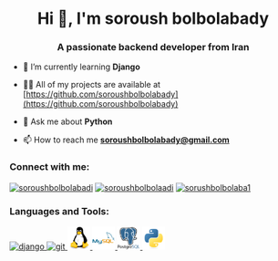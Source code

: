 <h1 align="center">Hi 👋, I'm soroush bolbolabady</h1>
<h3 align="center">A passionate backend developer from Iran</h3>

- 🌱 I’m currently learning **Django**

- 👨‍💻 All of my projects are available at [https://github.com/soroushbolbolabady](https://github.com/soroushbolbolabady)

- 💬 Ask me about **Python**

- 📫 How to reach me **soroushbolbolabady@gmail.com**

<h3 align="left">Connect with me:</h3>
<p align="left">
<a href="https://dev.to/soroushbolbolabadi" target="blank"><img align="center" src="https://raw.githubusercontent.com/rahuldkjain/github-profile-readme-generator/master/src/images/icons/Social/devto.svg" alt="soroushbolbolabadi" height="30" width="40" /></a>
<a href="https://linkedin.com/in/soroushbolbolaadi" target="blank"><img align="center" src="https://raw.githubusercontent.com/rahuldkjain/github-profile-readme-generator/master/src/images/icons/Social/linked-in-alt.svg" alt="soroushbolbolaadi" height="30" width="40" /></a>
<a href="https://www.hackerrank.com/sorushbolbolaba1" target="blank"><img align="center" src="https://raw.githubusercontent.com/rahuldkjain/github-profile-readme-generator/master/src/images/icons/Social/hackerrank.svg" alt="sorushbolbolaba1" height="30" width="40" /></a>
</p>

<h3 align="left">Languages and Tools:</h3>
<p align="left"> <a href="https://www.djangoproject.com/" target="_blank" rel="noreferrer"> <img src="https://cdn.worldvectorlogo.com/logos/django.svg" alt="django" width="40" height="40"/> </a> <a href="https://git-scm.com/" target="_blank" rel="noreferrer"> <img src="https://www.vectorlogo.zone/logos/git-scm/git-scm-icon.svg" alt="git" width="40" height="40"/> </a> <a href="https://www.linux.org/" target="_blank" rel="noreferrer"> <img src="https://raw.githubusercontent.com/devicons/devicon/master/icons/linux/linux-original.svg" alt="linux" width="40" height="40"/> </a> <a href="https://www.mysql.com/" target="_blank" rel="noreferrer"> <img src="https://raw.githubusercontent.com/devicons/devicon/master/icons/mysql/mysql-original-wordmark.svg" alt="mysql" width="40" height="40"/> </a> <a href="https://www.postgresql.org" target="_blank" rel="noreferrer"> <img src="https://raw.githubusercontent.com/devicons/devicon/master/icons/postgresql/postgresql-original-wordmark.svg" alt="postgresql" width="40" height="40"/> </a> <a href="https://www.python.org" target="_blank" rel="noreferrer"> <img src="https://raw.githubusercontent.com/devicons/devicon/master/icons/python/python-original.svg" alt="python" width="40" height="40"/> </a> </p>

